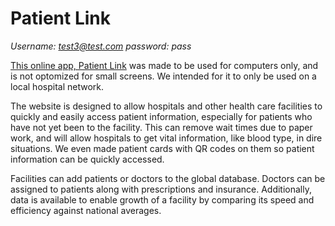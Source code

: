 # Patient Link

*Username: test3@test.com
password: pass*

[This online app, Patient Link](https://patient-link.herokuapp.com/dashboard) was made to be used for computers only, and is not optomized for small screens.  We intended for it to only be used on a local hospital network.

The website is designed to allow hospitals and other health care facilities to quickly and easily access patient information, especially for patients who have not yet been to the facility.  This can remove wait times due to paper work, and will allow hospitals to get vital information, like blood type, in dire situations.  We even made patient cards with QR codes on them so patient information can be quickly accessed.

Facilities can add patients or doctors to the global database.  Doctors can be assigned to patients along with prescriptions and insurance.  Additionally, data is available to enable growth of a facility by comparing its speed and efficiency against national averages. 

